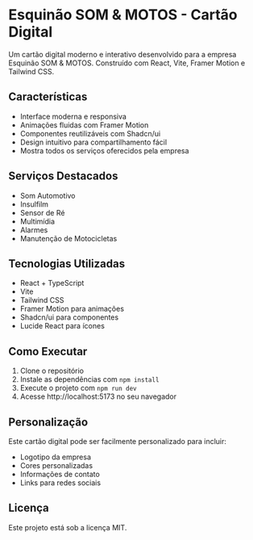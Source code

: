 # Esquinão SOM & MOTOS - Cartão Digital

Um cartão digital moderno e interativo desenvolvido para a empresa Esquinão SOM & MOTOS. Construído com React, Vite, Framer Motion e Tailwind CSS.

## Características

- Interface moderna e responsiva
- Animações fluidas com Framer Motion
- Componentes reutilizáveis com Shadcn/ui
- Design intuitivo para compartilhamento fácil
- Mostra todos os serviços oferecidos pela empresa

## Serviços Destacados

- Som Automotivo
- Insulfilm
- Sensor de Ré
- Multimídia
- Alarmes
- Manutenção de Motocicletas

## Tecnologias Utilizadas

- React + TypeScript
- Vite
- Tailwind CSS
- Framer Motion para animações
- Shadcn/ui para componentes
- Lucide React para ícones

## Como Executar

1. Clone o repositório
2. Instale as dependências com `npm install`
3. Execute o projeto com `npm run dev`
4. Acesse http://localhost:5173 no seu navegador

## Personalização

Este cartão digital pode ser facilmente personalizado para incluir:
- Logotipo da empresa
- Cores personalizadas
- Informações de contato
- Links para redes sociais

## Licença

Este projeto está sob a licença MIT.

